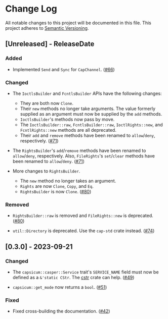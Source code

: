# Change Log

All notable changes to this project will be documented in this file.
This project adheres to [Semantic Versioning](https://semver.org/).

## [Unreleased] - ReleaseDate

### Added

- Implemented `Send` and `Sync` for `CapChannel`.
  ([#66](https://github.com/dlrobertson/capsicum-rs/pull/66))

### Changed

- The `IoctlsBuilder` and `FcntlsBuilder` APIs have the following changes:
  * They are both now `Clone`.
  * Their `new` methods no longer take arguments.  The value formerly supplied
    as an argument must now be supplied by the `add` methods.
  * `IoctlsBuilder`'s methods now pass by move.
  * The `IoctlsBuilder::raw`, `FcntlsBuilder::raw`, `IoctlRights::new`, and
    `FcntlRights::new` methods are all deprecated.
  * Their `add` and `remove` methods have been renamed to `allow`/`deny`,
    respectively.
  ([#71](https://github.com/dlrobertson/capsicum-rs/pull/71))

- The `RightsBuilder`'s `add`/`remove` methods have been renamed to
  `allow`/`deny`, respectively.  Also, `FileRights`'s `set`/`clear` methods
  have been renamed to `allow`/`deny`.
  ([#71](https://github.com/dlrobertson/capsicum-rs/pull/71))

- More changes to `RightsBuilder`.
  * The `new` method no longer takes an argument.
  * `Rights` are now `Clone`, `Copy`, and `Eq`.
  * `RightsBuilder` is now `Clone`.
  ([#80](https://github.com/dlrobertson/capsicum-rs/pull/80))

### Removed

- `RightsBuilder::raw` is removed and `FileRights::new` is deprecated.
  ([#80](https://github.com/dlrobertson/capsicum-rs/pull/80))

- `util::Directory` is deprecated.  Use the `cap-std` crate instead.
  ([#74](https://github.com/dlrobertson/capsicum-rs/pull/74))

## [0.3.0] - 2023-09-21

### Changed

- The `capsicum::casper::Service` trait's `SERVICE_NAME` field must now be
  defined as a `&'static CStr`.  The [cstr](https://crates.io/crates/cstr)
  crate can help.
  ([#49](https://github.com/dlrobertson/capsicum-rs/pull/49))

- `capsicum::get_mode` now returns a `bool`.
  ([#51](https://github.com/dlrobertson/capsicum-rs/pull/51))

### Fixed

- Fixed cross-building the documentation.
  ([#42](https://github.com/dlrobertson/capsicum-rs/pull/42))
